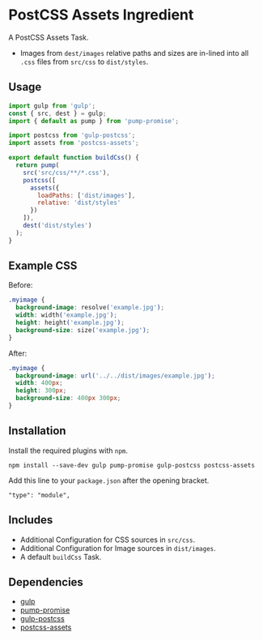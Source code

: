 PostCSS Assets Ingredient
================================================================================

A PostCSS Assets Task.

- Images from `dest/images` relative paths and sizes are in-lined into all `.css` files from `src/css` to `dist/styles`.


Usage
--------------------------------------------------------------------------------

```javascript
import gulp from 'gulp';
const { src, dest } = gulp;
import { default as pump } from 'pump-promise';

import postcss from 'gulp-postcss';
import assets from 'postcss-assets';

export default function buildCss() {
  return pump(
    src('src/css/**/*.css'),
    postcss([
      assets({
        loadPaths: ['dist/images'],
        relative: 'dist/styles'
      })
    ]),	
    dest('dist/styles')
  );
}
```

Example CSS
--------------------------------------------------------------------------------

Before:
```css
.myimage {
  background-image: resolve('example.jpg');
  width: width('example.jpg');
  height: height('example.jpg');
  background-size: size('example.jpg');
}
```

After:
```css
.myimage {
  background-image: url('../../dist/images/example.jpg');
  width: 400px;
  height: 300px;
  background-size: 400px 300px;
}
```


Installation
--------------------------------------------------------------------------------

Install the required plugins with `npm`.

`npm install --save-dev gulp pump-promise gulp-postcss postcss-assets`

Add this line to your `package.json` after the opening bracket.

`"type": "module",`

Includes
--------------------------------------------------------------------------------

- Additional Configuration for CSS sources in `src/css`.
- Additional Configuration for Image sources in `dist/images`.
- A default `buildCss` Task.

Dependencies
--------------------------------------------------------------------------------

- [gulp](https://www.npmjs.com/package/gulp/)
- [pump-promise](https://www.npmjs.com/package/pump-promise)
- [gulp-postcss](https://www.npmjs.com/package/gulp-postcss)
- [postcss-assets](https://www.npmjs.com/package/postcss-assets)
